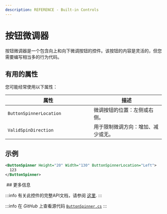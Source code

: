 ```yaml
---
description: REFERENCE - Built-in Controls
---
```


# 按钮微调器

按钮微调器是一个包含向上和向下微调按钮的控件。该按钮的内容是灵活的，但您需要编写相当多的行为代码。

## 有用的属性

您可能经常使用以下属性：

<table><thead><tr><th width="261">属性</th><th>描述</th></tr></thead><tbody><tr><td><code>ButtonSpinnerLocation</code></td><td>微调按钮的位置：左侧或右侧。</td></tr><tr><td><code>ValidSpinDirection</code></td><td>用于限制微调方向：增加、减少或无。</td></tr></tbody></table>

## 示例

```xml
<ButtonSpinner Height="20" Width="130" ButtonSpinnerLocation="Left">
  123
</ButtonSpinner>
```

<img src='/img/gitbook-import/assets/image (3) (3).png>' alt=''/>
## 更多信息

:::info
有关此控件的完整API文档，请参阅 [这里](http://reference.avaloniaui.net/api/Avalonia.Controls/ButtonSpinner/).
:::

:::info
在 _GitHub_ 上查看源代码 [`ButtonSpinner.cs`](https://github.com/AvaloniaUI/Avalonia/blob/master/src/Avalonia.Controls/ButtonSpinner.cs)
:::
